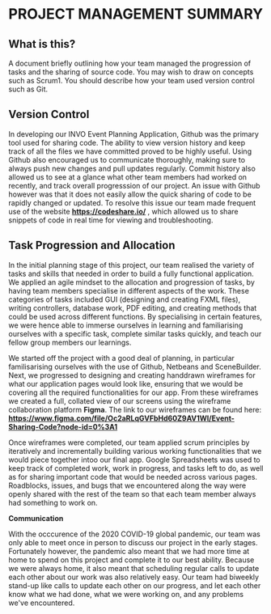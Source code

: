 # PROJECT MANAGEMENT SUMMARY

## What is this?
A document briefly outlining how your team managed the progression of tasks and the sharing of source code. You may wish to draw on concepts such as Scrum1. You should describe how your team used version control such as Git. 

## Version Control
In developing our INVO Event Planning Application, Github was the primary tool used for sharing code. The ability to view version history and keep track of all the files we have committed proved to be highly useful. Using Github also encouraged us to communicate thoroughly, making sure to always push new changes and pull updates regularly. Commit history also allowed us to see at a glance what other team members had worked on recently, and track overall progresssion of our project. An issue with Github however was that it does not easily allow the quick sharing of code to be rapidly changed or updated. To resolve this issue our team made frequent use of the website **https://codeshare.io/** , which allowed us to share snippets of code in real time for viewing and troubleshooting. 

## Task Progression and Allocation
In the initial planning stage of this project, our team realised the variety of tasks and skills that needed in order to build a fully functional application. We applied an agile mindset to the allocation and progression of tasks, by having team members specialise in different aspects of the work. These categories of tasks included GUI (designing and creating FXML files), writing controllers, database work, PDF editing, and creating methods that could be used across different functions. By specialising in certain features, we were hence able to immerse ourselves in learning and familiarising ourselves with a specific task, complete similar tasks quickly, and teach our fellow group members our learnings.

We started off the project with a good deal of planning, in particular familisarising ourselves with the use of Github, Netbeans and SceneBuilder. Next, we progressed to designing and creating handdrawn wireframes for what our application pages would look like, ensuring that we would be covering all the required functionalities for our app. From these wireframes we created a full, collated view of our screens using the wireframe collaboration platform **Figma**. The link to our wireframes can be found here: **https://www.figma.com/file/Oc2aRLqGVFbHd60Z9AV1Wl/Event-Sharing-Code?node-id=0%3A1**

Once wireframes were completed, our team applied scrum principles by iteratively and incrementally building various working functionalities that we would piece together intoo our final app. Google Spreadsheets was used to keep track of completed work, work in progress, and tasks left to do, as well as for sharing important code that would be needed across various pages. Roadblocks, issues, and bugs that we encountered along the way were openly shared with the rest of the team so that each team member always had something to work on. 

**Communication**

With the occcurence of the 2020 COVID-19 global pandemic, our team was only able to meet once in person to discuss our project in the early stages. Fortunately however, the pandemic also meant that we had more time at home to spend on this project and complete it to our best ability. Because we were always home, it also meant that scheduling regular calls to update each other about our work was also relatively easy. Our team had biweekly stand-up like calls to update each other on our progress, and let each other know what we had done, what we were working on, and any problems we've encountered.



 
